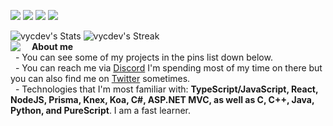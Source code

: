 
[![](https://img.shields.io/github/followers/vycdev?label=Follow%20me&style=social)](https://github.com/login?return_to=https%3A%2F%2Fgithub.com%2Fvycdev) [![](https://img.shields.io/twitch/status/vycdev?style=social)](https://www.twitch.tv/vycdev) ![](https://img.shields.io/twitter/follow/vycdev?style=social) ![](https://img.shields.io/youtube/channel/subscribers/UC9oN2nvJsq1AdybSs0ewT7Q?style=social)


![vycdev's Stats](https://github-readme-stats.vercel.app/api?username=vycdev&theme=dark&show_icons=true&hide_border=true&count_private=true&rank_icon=percentile&custom_title=About%20Me&hide_rank=true&card_width=300px&icon_color=3299fe)
![vycdev's Streak](https://github-readme-streak-stats.herokuapp.com/?user=vycdev&theme=dark&hide_border=true&card_width=550px&ring=3299fe&fire=3299fe&currStreakLabel=3299fe)
<br />
<img align="left" style="margin-right: 10px;" src="https://github-readme-stats.vercel.app/api/top-langs/?username=vycdev&theme=dark&show_icons=true&hide_border=true&layout=compact&card_width=305px">
 &nbsp; <b> About me </b> <br />
 &nbsp; - You can see some of my projects in the pins list down below. <br />
 &nbsp; - You can reach me via [Discord](https://discordapp.com/users/270972671490129921) I'm spending most of my time on there but you can also find me on [Twitter](https://twitter.com/vycdev) sometimes. <br />
 &nbsp; - Technologies that I'm most familiar with: <b>TypeScript/JavaScript, React, NodeJS, Prisma, Knex, Koa, C#, ASP.NET MVC, as well as C, C++, Java, Python, and PureScript</b>. I am a fast learner.

